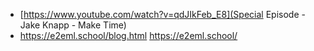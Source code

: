- [https://www.youtube.com/watch?v=qdJIkFeb_E8](Special Episode - Jake Knapp - Make Time)
- https://e2eml.school/blog.html
https://e2eml.school/
